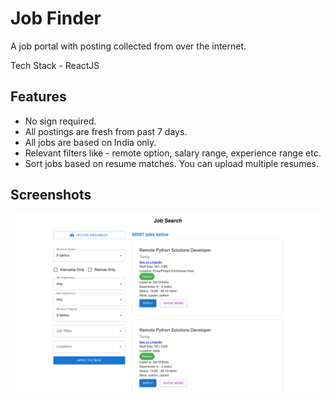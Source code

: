 # Job Finder

A job portal with posting collected from over the internet.

Tech Stack - ReactJS

## Features

- No sign required.
- All postings are fresh from past 7 days.
- All jobs are based on India only.
- Relevant filters like - remote option, salary range, experience range etc.
- Sort jobs based on resume matches. You can upload multiple resumes. 

## Screenshots

<img width="1440" alt="Screenshot" src="https://github.com/Amankumar321/job-finder-frontend/blob/main/assets/screenshot.png">